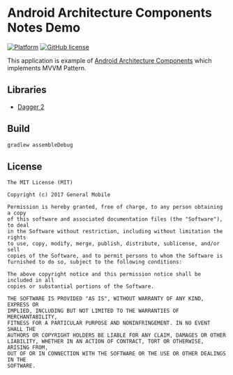 # Android Architecture Components Notes Demo

[![Platform](https://img.shields.io/badge/platform-Android-green.svg)](http://developer.android.com/index.html)
[![GitHub license](https://img.shields.io/badge/license-MIT-blue.svg)](https://raw.githubusercontent.com/general-mobile/kotlin-architecture-components-notes-demo/master/LICENSE)


This application is example of [Android Architecture Components](https://developer.android.com/topic/libraries/architecture/index.html) which implements MVVM Pattern.

## Libraries
- [Dagger 2](http://google.github.io/dagger/)

## Build
``` bash
gradlew assembleDebug
```

## License

    The MIT License (MIT)

    Copyright (c) 2017 General Mobile

    Permission is hereby granted, free of charge, to any person obtaining a copy
    of this software and associated documentation files (the "Software"), to deal
    in the Software without restriction, including without limitation the rights
    to use, copy, modify, merge, publish, distribute, sublicense, and/or sell
    copies of the Software, and to permit persons to whom the Software is
    furnished to do so, subject to the following conditions:

    The above copyright notice and this permission notice shall be included in all
    copies or substantial portions of the Software.

    THE SOFTWARE IS PROVIDED "AS IS", WITHOUT WARRANTY OF ANY KIND, EXPRESS OR
    IMPLIED, INCLUDING BUT NOT LIMITED TO THE WARRANTIES OF MERCHANTABILITY,
    FITNESS FOR A PARTICULAR PURPOSE AND NONINFRINGEMENT. IN NO EVENT SHALL THE
    AUTHORS OR COPYRIGHT HOLDERS BE LIABLE FOR ANY CLAIM, DAMAGES OR OTHER
    LIABILITY, WHETHER IN AN ACTION OF CONTRACT, TORT OR OTHERWISE, ARISING FROM,
    OUT OF OR IN CONNECTION WITH THE SOFTWARE OR THE USE OR OTHER DEALINGS IN THE
    SOFTWARE.